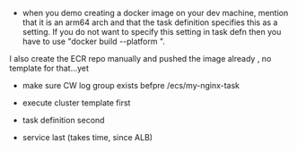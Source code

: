 - when you demo creating a docker image on your dev machine, mention that
it is an arm64 arch and that the task definition specifies this as a setting.
If you do not want to specify this setting in task defn then you have to use "docker build --platform ".

I also create the ECR repo manually and pushed the image already , no template for that...yet


- make sure CW log group exists befpre /ecs/my-nginx-task

- execute cluster template first
- task definition second
- service last (takes time, since ALB)
